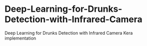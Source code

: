 # Deep-Learning-for-Drunks-Detection-with-Infrared-Camera
Deep Learning for Drunks Detection with Infrared Camera Kera implementation
